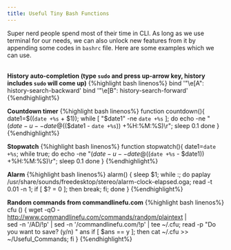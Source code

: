 ```yaml
---
title: Useful Tiny Bash Functions
---
```

Super nerd people spend most of their time in CLI. As long as we use terminal for our needs, we can also unlock new features from it by appending some codes in `bashrc` file. Here are some examples which we can use.  
&nbsp;

**History auto-completion (type `sudo` and press up-arrow key, history includes `sudo` will come up)**
{%highlight bash linenos%}
bind '"\e[A": history-search-backward'
bind '"\e[B": history-search-forward'
{%endhighlight%}

**Countdown timer**
{%highlight bash linenos%}
function countdown(){
  date1=$((`date +%s` + $1)); 
  while [ "$date1" -ne `date +%s` ];
    do echo -ne "$(date -u --date @$(($date1 - `date +%s`)) +%H:%M:%S)\r";
    sleep 0.1
  done
}
{%endhighlight%}

**Stopwatch**
{%highlight bash linenos%}
function stopwatch(){
  date1=`date +%s`; 
  while true; 
    do echo -ne "$(date -u --date @$((`date +%s` - $date1)) +%H:%M:%S)\r"; 
    sleep 0.1
  done
}
{%endhighlight%}

**Alarm**
{%highlight bash linenos%}
alarm() {
sleep $1; 
while :; 
  do paplay /usr/share/sounds/freedesktop/stereo/alarm-clock-elapsed.oga; 
  read -t 0.01 -n 1; 
  if [ $? = 0 ]; then 
    break; 
  fi; 
  done
}
{%endhighlight%}

**Random commands from commandlinefu.com**
{%highlight bash linenos%}
cfu () { 
  wget -qO - http://www.commandlinefu.com/commands/random/plaintext | \
  sed -n '/AD/!p' | sed -n '/commandlinefu.com/!p' | tee ~/.cfu; 
  read -p "Do you want to save? (y/n) " ans
  if [ $ans == y ]; then
    cat ~/.cfu >> ~/Useful_Commands;
  fi
}
{%endhighlight%}
